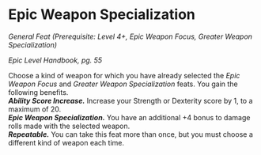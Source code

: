 # Epic Weapon Specialization
*General Feat (Prerequisite: Level 4+, Epic Weapon Focus, Greater Weapon Specialization)*

*Epic Level Handbook, pg. 55*

Choose a kind of weapon for which you have already selected the *Epic Weapon Focus* and *Greater Weapon Specialization* feats. You gain the following benefits.    
***Ability Score Increase.*** Increase your Strength or Dexterity score by 1, to a maximum of 20.  
***Epic Weapon Specialization.*** You have an additional +4 bonus to damage rolls made with the selected weapon.  
***Repeatable.*** You can take this feat more than once, but you must choose a different kind of weapon each time.